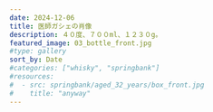 ```yaml
---
date: 2024-12-06
title: 医師ガシェの肖像
description: ４０度、７００ml、１２３０g。
featured_image: 03_bottle_front.jpg
#type: gallery
sort_by: Date
#categories: ["whisky", "springbank"]
#resources:
#  - src: springbank/aged_32_years/box_front.jpg
#    title: "anyway"
---
```

